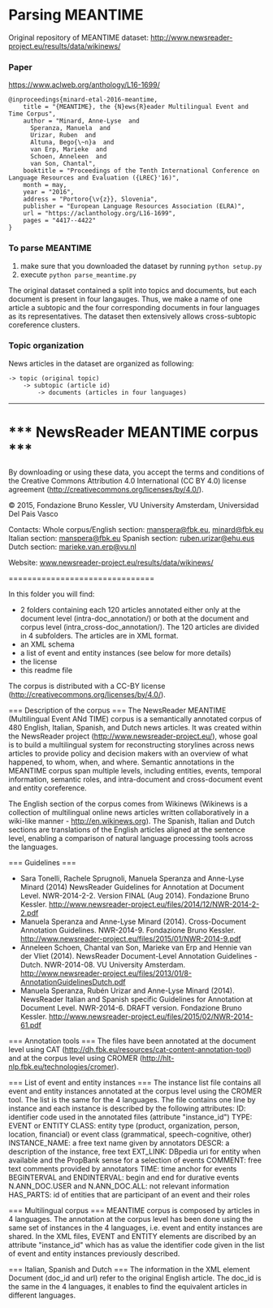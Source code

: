 # Parsing MEANTIME

Original repository of MEANTIME dataset: http://www.newsreader-project.eu/results/data/wikinews/

### Paper

https://www.aclweb.org/anthology/L16-1699/

```
@inproceedings{minard-etal-2016-meantime,
    title = "{MEANTIME}, the {N}ews{R}eader Multilingual Event and Time Corpus",
    author = "Minard, Anne-Lyse  and
      Speranza, Manuela  and
      Urizar, Ruben  and
      Altuna, Bego{\~n}a  and
      van Erp, Marieke  and
      Schoen, Anneleen  and
      van Son, Chantal",
    booktitle = "Proceedings of the Tenth International Conference on Language Resources and Evaluation ({LREC}'16)",
    month = may,
    year = "2016",
    address = "Portoro{\v{z}}, Slovenia",
    publisher = "European Language Resources Association (ELRA)",
    url = "https://aclanthology.org/L16-1699",
    pages = "4417--4422"
}
```


### To parse MEANTIME
1) make sure that you downloaded the dataset by running ```python setup.py``` 
2) execute ```python parse_meantime.py``` 

The original dataset contained a split into topics and documents, but each document is present in four langauges. 
Thus, we make a name of one article a subtopic and the four corresponding documents in four languages as its representatives.
The dataset then extensively allows cross-subtopic coreference clusters. 


### Topic organization
News articles in the dataset are organized as following: 

```
-> topic (original topic)
    -> subtopic (article id)
        -> documents (articles in four languages)
   ```

______________________________________________

# *** NewsReader MEANTIME corpus ***

By downloading or using these data, you accept the terms and conditions of the Creative Commons Attribution 4.0 International (CC BY 4.0) license agreement (http://creativecommons.org/licenses/by/4.0/).

© 2015, Fondazione Bruno Kessler, VU University Amsterdam, Universidad Del Pais Vasco

Contacts:
Whole corpus/English section: manspera@fbk.eu, minard@fbk.eu
Italian section: manspera@fbk.eu
Spanish section: ruben.urizar@ehu.eus
Dutch section: marieke.van.erp@vu.nl

Website: www.newsreader-project.eu/results/data/wikinews/

===============================

In this folder you will find:
- 2 folders containing each 120 articles annotated either only at the document level (intra-doc_annotation/) or both at the document and corpus level (intra_cross-doc_annotation/). The 120 articles are divided in 4 subfolders. The articles are in XML format.
- an XML schema
- a list of event and entity instances (see below for more details)
- the license
- this readme file

The corpus is distributed with a CC-BY license (http://creativecommons.org/licenses/by/4.0/).


=== Description of the corpus ===
The NewsReader  MEANTIME (Multilingual Event ANd TIME) corpus is a semantically annotated corpus of 480 English, Italian, Spanish, and Dutch news articles. It was created within the NewsReader project (http://www.newsreader-project.eu/), whose goal is to build a multilingual system for reconstructing storylines across news articles to provide policy and decision makers with an overview of what happened, to whom, when, and where. 
Semantic annotations in the MEANTIME corpus span multiple levels, including entities, events, temporal information, semantic roles, and intra-document and cross-document event and entity coreference.

The English section of the corpus comes from Wikinews (Wikinews is a collection of multilingual online news articles written collaboratively in a wiki-like manner - http://en.wikinews.org). The Spanish, Italian and Dutch sections are translations of the English articles aligned at the sentence level, enabling a comparison of natural language processing tools across the languages.


=== Guidelines ===
- Sara Tonelli, Rachele Sprugnoli, Manuela Speranza and Anne-Lyse Minard (2014) NewsReader Guidelines for Annotation at Document Level. NWR-2014-2-2. Version FINAL (Aug 2014). Fondazione Bruno Kessler. http://www.newsreader-project.eu/files/2014/12/NWR-2014-2-2.pdf
- Manuela Speranza and Anne-Lyse Minard (2014). Cross-Document Annotation Guidelines. NWR-2014-9. Fondazione Bruno Kessler. http://www.newsreader-project.eu/files/2015/01/NWR-2014-9.pdf
- Anneleen Schoen, Chantal van Son, Marieke van Erp and Hennie van der Vliet (2014). NewsReader Document-Level Annotation Guidelines - Dutch. NWR-2014-08. VU University Amsterdam. http://www.newsreader-project.eu/files/2013/01/8-AnnotationGuidelinesDutch.pdf
- Manuela Speranza, Rubén Urizar and Anne-Lyse Minard (2014). NewsReader Italian and Spanish specific Guidelines for Annotation at Document Level. NWR-2014-6. DRAFT version. Fondazione Bruno Kessler. http://www.newsreader-project.eu/files/2015/02/NWR-2014-61.pdf


=== Annotation tools ===
The files have been annotated at the document level using CAT (http://dh.fbk.eu/resources/cat-content-annotation-tool) and at the corpus level using CROMER (http://hlt-nlp.fbk.eu/technologies/cromer).


=== List of event and entity instances ===
The instance list file contains all event and entity instances annotated at the corpus level using the CROMER tool. 
The list is the same for the 4 languages. 
The file contains one line by instance and each instance is described by the following attributes: 
ID: identifier code used in the annotated files (attribute "instance_id")
TYPE: EVENT or ENTITY
CLASS: entity type (product, organization, person, location, financial) or event class (grammatical, speech-cognitive, other)
INSTANCE_NAME: a free text name given by annotators
DESCR: a description of the instance, free text
EXT_LINK: DBpedia uri for entity when available and the PropBank sense for a selection of events
COMMENT: free text comments provided by annotators
TIME: time anchor for events
BEGINTERVAL and ENDINTERVAL: begin and end for durative events
N.ANN_DOC.USER and N.ANN_DOC.ALL: not relevant information
HAS_PARTS: id of entities that are participant of an event and their roles


=== Multilingual corpus ===
MEANTIME corpus is composed by articles in 4 languages. The annotation at the corpus level has been done using the same set of instances in the 4 languages, i.e. event and entity instances are shared.
In the XML files, EVENT and ENTITY elements are discribed by an attribute "instance_id" which has as value the identifier code given in the list of event and entity instances previously described. 


=== Italian, Spanish and Dutch ===
The information in the XML element Document (doc_id and url) refer to the original English article. The doc_id is the same in the 4 languages, it enables to find the equivalent articles in different languages. 
